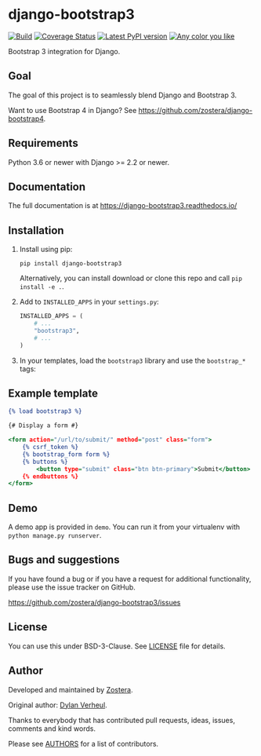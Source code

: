 # django-bootstrap3

[![Build](https://travis-ci.org/zostera/django-bootstrap3.svg?branch=main)](https://travis-ci.org/zostera/django-bootstrap3)
[![Coverage Status](https://coveralls.io/repos/github/zostera/django-bootstrap3/badge.svg?branch=main)](https://coveralls.io/github/zostera/django-bootstrap3?branch=main)
[![Latest PyPI version](https://img.shields.io/pypi/v/django-bootstrap3.svg)](https://pypi.python.org/pypi/django-bootstrap3)
[![Any color you like](https://img.shields.io/badge/code%20style-black-000000.svg)](https://github.com/ambv/black)

Bootstrap 3 integration for Django.

## Goal

The goal of this project is to seamlessly blend Django and Bootstrap 3.

Want to use Bootstrap 4 in Django? See https://github.com/zostera/django-bootstrap4.

## Requirements

Python 3.6 or newer with Django >= 2.2 or newer.

## Documentation

The full documentation is at https://django-bootstrap3.readthedocs.io/

## Installation

1. Install using pip:

    ```shell script
    pip install django-bootstrap3
    ```
   
   Alternatively, you can install download or clone this repo and call ``pip install -e .``.

2. Add to `INSTALLED_APPS` in your `settings.py`:

   ```python
   INSTALLED_APPS = (
       # ...
       "bootstrap3",
       # ...
   )
   ````

3. In your templates, load the `bootstrap3` library and use the `bootstrap_*` tags:

## Example template

```djangotemplate
{% load bootstrap3 %}

{# Display a form #}

<form action="/url/to/submit/" method="post" class="form">
    {% csrf_token %}
    {% bootstrap_form form %}
    {% buttons %}
        <button type="submit" class="btn btn-primary">Submit</button>
    {% endbuttons %}
</form>
```

Demo
----

A demo app is provided in `demo`. You can run it from your virtualenv with `python manage.py runserver`.


Bugs and suggestions
--------------------

If you have found a bug or if you have a request for additional functionality, please use the issue tracker on GitHub.

https://github.com/zostera/django-bootstrap3/issues


License
-------

You can use this under BSD-3-Clause. See [LICENSE](LICENSE) file for details.


Author
------

Developed and maintained by [Zostera](https://zostera.nl).

Original author: [Dylan Verheul](https://github.com/dyve).

Thanks to everybody that has contributed pull requests, ideas, issues, comments and kind words.

Please see [AUTHORS](AUTHORS) for a list of contributors.
